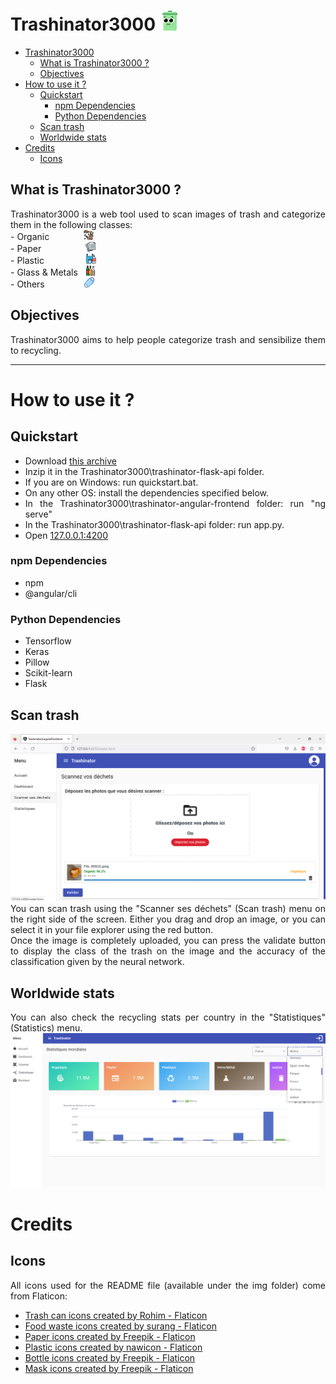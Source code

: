 # Trashinator3000 <img src="img/smile.png" alt="drawing" width="32"/>
- [Trashinator3000 ](#trashinator3000-)
  - [What is Trashinator3000 ?](#what-is-trashinator3000-)
  - [Objectives](#objectives)
- [How to use it ?](#how-to-use-it-)
  - [Quickstart](#quickstart)
    - [npm Dependencies](#npm-dependencies)
    - [Python Dependencies](#python-dependencies)
  - [Scan trash](#scan-trash)
  - [Worldwide stats](#worldwide-stats)
- [Credits](#credits)
  - [Icons](#icons)


## What is Trashinator3000 ?
<div style="text-align: justify">
Trashinator3000 is a web tool used to scan images of trash and categorize them in the following classes:<br>
- Organic
  &nbsp&nbsp&nbsp&nbsp&nbsp&nbsp&nbsp&nbsp&nbsp&nbsp&nbsp&nbsp
  <img src="img/stink.png" width="16"/><br>
- Paper
  &nbsp&nbsp&nbsp&nbsp&nbsp&nbsp&nbsp&nbsp&nbsp&nbsp&nbsp&nbsp&nbsp&nbsp&nbsp&nbsp
  <img src="img/paper.png" width="16"/><br>
- Plastic
  &nbsp&nbsp&nbsp&nbsp&nbsp&nbsp&nbsp&nbsp&nbsp&nbsp&nbsp&nbsp&nbsp&nbsp&nbsp
  <img src="img/plastic.png" width="16"/><br>
- Glass & Metals
  &nbsp
  <img src="img/glass.png" width="16"/><br>
- Others
  &nbsp&nbsp&nbsp&nbsp&nbsp&nbsp&nbsp&nbsp&nbsp&nbsp&nbsp&nbsp&nbsp&nbsp
  <img src="img/mask.png" width="16"/><br>
<div>

## Objectives
<div style="text-align: justify">
Trashinator3000 aims to help people categorize trash and sensibilize them to recycling.<br>
<div>

***

# How to use it ?

## Quickstart
- Download [this archive](https://drive.google.com/file/d/1wamwLZsclQYYsx5dLThTqZG5sJSLR7oS/view)<br>
- Inzip it in the Trashinator3000\trashinator-flask-api folder.<br>
- If you are on Windows: run quickstart.bat.<br>
- On any other OS: install the dependencies specified below.<br>
- In the Trashinator3000\trashinator-angular-frontend folder: run "ng serve"<br>
- In the Trashinator3000\trashinator-flask-api folder: run app.py.<br>
- Open [127.0.0.1:4200](127.0.0.1:4200)<br>

### npm Dependencies
- npm<br>
- @angular/cli<br>

### Python Dependencies
- Tensorflow<br>
- Keras<br>
- Pillow<br>
- Scikit-learn<br>
- Flask<br>

## Scan trash
<img src="img/tuto/scan.png" alt="scan"/>

<div style="text-align: justify">
You can scan trash using the "Scanner ses déchets" (Scan trash) menu on the right side of the screen. Either you drag and drop an image, or you can select it in your file explorer using the red button.<br>
Once the image is completely uploaded, you can press the validate button to display the class of the trash on the image and the accuracy of the classification given by the neural network.
<div>

## Worldwide stats
<div style="text-align: justify">
You can also check the recycling stats per country in the "Statistiques" (Statistics) menu. 
<div>

<img src="img/tuto/compare.png" alt="scan"/>

# Credits
## Icons
All icons used for the README file (available under the img folder) come from Flaticon:<br> 
- <a href="https://www.flaticon.com/free-icons/trash-can" title="trash can icons">Trash can icons created by Rohim - Flaticon</a><br>
- <a href="https://www.flaticon.com/free-icons/food-waste" title="food waste icons">Food waste icons created by surang - Flaticon</a><br>
- <a href="https://www.flaticon.com/free-icons/paper" title="paper icons">Paper icons created by Freepik - Flaticon</a><br>
- <a href="https://www.flaticon.com/free-icons/plastic" title="plastic icons">Plastic icons created by nawicon - Flaticon</a><br>
- <a href="https://www.flaticon.com/free-icons/bottle" title="bottle icons">Bottle icons created by Freepik - Flaticon</a><br>
- <a href="https://www.flaticon.com/free-icons/mask" title="mask icons">Mask icons created by Freepik - Flaticon</a>